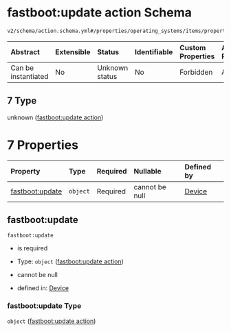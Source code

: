 # fastboot:update action Schema

```txt
v2/schema/action.schema.yml#/properties/operating_systems/items/properties/steps/items/properties/actions/items/oneOf/7
```



| Abstract            | Extensible | Status         | Identifiable | Custom Properties | Additional Properties | Access Restrictions | Defined In                                                          |
| :------------------ | :--------- | :------------- | :----------- | :---------------- | :-------------------- | :------------------ | :------------------------------------------------------------------ |
| Can be instantiated | No         | Unknown status | No           | Forbidden         | Allowed               | none                | [device.schema.json*](../device.schema.json "open original schema") |

## 7 Type

unknown ([fastboot:update action](device-properties-operating-systems-operating-system-properties-steps-step-properties-group-step-action-oneof-fastbootupdate-action.md))

# 7 Properties

| Property                           | Type     | Required | Nullable       | Defined by                                                                                                                                                                                                                                                                                                                             |
| :--------------------------------- | :------- | :------- | :------------- | :------------------------------------------------------------------------------------------------------------------------------------------------------------------------------------------------------------------------------------------------------------------------------------------------------------------------------------- |
| [fastboot:update](#fastbootupdate) | `object` | Required | cannot be null | [Device](device-properties-operating-systems-operating-system-properties-steps-step-properties-group-step-action-oneof-fastbootupdate-action-properties-fastbootupdate-action.md "v2/schema/action.schema.yml#/properties/operating_systems/items/properties/steps/items/properties/actions/items/oneOf/7/properties/fastboot:update") |

## fastboot:update



`fastboot:update`

*   is required

*   Type: `object` ([fastboot:update action](device-properties-operating-systems-operating-system-properties-steps-step-properties-group-step-action-oneof-fastbootupdate-action-properties-fastbootupdate-action.md))

*   cannot be null

*   defined in: [Device](device-properties-operating-systems-operating-system-properties-steps-step-properties-group-step-action-oneof-fastbootupdate-action-properties-fastbootupdate-action.md "v2/schema/action.schema.yml#/properties/operating_systems/items/properties/steps/items/properties/actions/items/oneOf/7/properties/fastboot:update")

### fastboot:update Type

`object` ([fastboot:update action](device-properties-operating-systems-operating-system-properties-steps-step-properties-group-step-action-oneof-fastbootupdate-action-properties-fastbootupdate-action.md))
